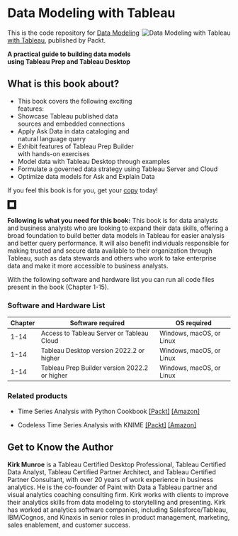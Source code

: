 # Data Modeling with Tableau 

<a href="https://www.amazon.com/Data-Modeling-Tableau-practical-building/dp/1803248025/ref=tmm_pap_swatch_0?_encoding=UTF8&qid=&sr=&utm_source=github&utm_medium=repository&utm_campaign=9781804613900"><img src="https://m.media-amazon.com/images/I/513DwTTFrLL._SX598_BO1,204,203,200_.jpg" alt="Data Modeling with Tableau " height="256px" align="right"></a>

This is the code repository for [Data Modeling with Tableau](https://www.amazon.com/Data-Modeling-Tableau-practical-building/dp/1803248025/ref=tmm_pap_swatch_0?_encoding=UTF8&qid=&sr=&utm_source=github&utm_medium=repository&utm_campaign=9781804613900), published by Packt.

**A practical guide to building data models using Tableau Prep and Tableau Desktop**

## What is this book about?

* This book covers the following exciting features:
* Showcase Tableau published data sources and embedded connections
* Apply Ask Data in data cataloging and natural language query
* Exhibit features of Tableau Prep Builder with hands-on exercises
* Model data with Tableau Desktop through examples
* Formulate a governed data strategy using Tableau Server and Cloud
* Optimize data models for Ask and Explain Data

If you feel this book is for you, get your [copy](https://www.amazon.com/dp/1803248025) today!

<a href="https://www.packtpub.com/?utm_source=github&utm_medium=banner&utm_campaign=GitHubBanner"><img src="https://raw.githubusercontent.com/PacktPublishing/GitHub/master/GitHub.png" 
alt="https://www.amazon.com/" border="5" /></a>



**Following is what you need for this book:**
This book is for data analysts and business analysts who are looking to expand their data skills, offering a broad foundation to build better data models in Tableau for easier analysis and better query performance.
It will also benefit individuals responsible for making trusted and secure data available to their organization through Tableau, such as data stewards and others who work to take enterprise data and make it more accessible to business analysts.

With the following software and hardware list you can run all code files present in the book (Chapter 1-15).
### Software and Hardware List
| Chapter | Software required | OS required |
| -------- | ------------------------------------ | ----------------------------------- |
| 1-14 | Access to Tableau Server or Tableau Cloud | Windows, macOS, or Linux |
| 1-14 | Tableau Desktop version 2022.2 or higher | Windows, macOS, or Linux |
| 1-14 | Tableau Prep Builder version 2022.2 or higher | Windows, macOS, or Linux |



### Related products
* Time Series Analysis with Python Cookbook
[[Packt]](https://www.packtpub.com/product/time-series-analysis-with-python-cookbook/9781801075541?utm_source=github&utm_medium=repository&utm_campaign=9781801075541) [[Amazon]](https://www.amazon.com/dp/1801075549)

* Codeless Time Series Analysis with KNIME
[[Packt]](https://www.packtpub.com/product/codeless-time-series-analysis-with-knime/9781803232065?utm_source=github&utm_medium=repository&utm_campaign=9781803232065) [[Amazon]](https://www.amazon.com/dp/1803232064)



## Get to Know the Author
**Kirk Munroe**
 is a Tableau Certified Desktop Professional, Tableau Certified Data Analyst, Tableau Certified Partner Architect, and Tableau Certified Partner Consultant, with over 20 years of work experience in business analytics.
He is the co-founder of Paint with Data a Tableau partner and visual analytics coaching consulting firm. Kirk works with clients to improve their analytics skills from data modeling to storytelling and presenting. Kirk has worked at analytics software companies, including Salesforce/Tableau, IBM/Cognos, and Kinaxis in senior roles in product management, marketing, sales enablement, and customer success.


